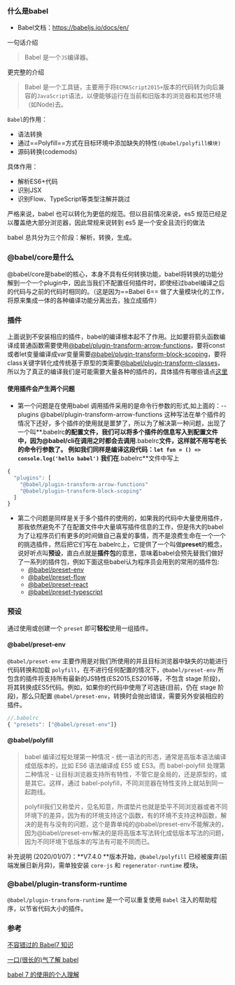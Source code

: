 ### 什么是babel

- Babel文档：https://babeljs.io/docs/en/

一句话介绍

> Babel 是一个`JS`编译器。

更完整的介绍

> Babel 是一个工具链，主要用于将`ECMAScript2015+`版本的代码转为向后兼容的`JavaScript`语法，以便能够运行在当前和旧版本的浏览器和其他环境（如Node)去。

`Babel`的作用：

- 语法转换
- 通过==Polyfill==方式在目标环境中添加缺失的特性`(@babel/polyfill模块)`
- 源码转换(codemods)

具体作用：

- 解析ES6+代码
- 识别JSX
- 识别Flow、TypeScript等类型注解并跳过

严格来说，babel 也可以转化为更低的规范。但以目前情况来说，es5 规范已经足以覆盖绝大部分浏览器，因此常规来说转到 es5 是一个安全且流行的做法

babel 总共分为三个阶段：解析，转换，生成。

### @babel/core是什么

@babel/core是babel的核心，本身不具有任何转换功能，babel将转换的功能分解到一个一个plugin中，因此当我们不配置任何插件时，即使经过babel编译之后的代码与之前的代码时相同的。（这是因为==Babel 6== 做了大量模块化的工作，将原来集成一体的各种编译功能分离出去，独立成插件）

### 插件

上面说到不安装相应的插件，babel的编译根本起不了作用。比如要将箭头函数编译成普通函数需要使用[@babel/plugin-transform-arrow-functions](https://babeljs.io/docs/en/babel-plugin-transform-arrow-functions)，要将const或者let变量编译成var变量需要[@babel/plugin-transform-block-scoping](https://babeljs.io/docs/en/babel-plugin-transform-block-scoping)，要将class关键字转化成传统基于原型的类需要[@babel/plugin-transform-classes](https://babeljs.io/docs/en/babel-plugin-transform-classes)，所以为了真正的编译我们是可能需要大量各种的插件的，具体插件有哪些请点[这里](https://babeljs.io/docs/en/plugins)

#### 使用插件会产生两个问题

- 第一个问题是在使用babel 调用插件采用的是命令行参数的形式,如上面的：--plugins @babel/plugin-transform-arrow-functions
   这种写法在单个插件的情况下还好，多个插件的使用就是噩梦了，所以为了解决第一种问题，出现了一个叫**.babelrc**的配置文件，我们可以将多个插件的信息写入到配置文件中，因为@babel/cli在调用之时都会去调用**.babelrc**文件，这样就不用写老长的命令行参数了。
   例如我们同样是编译这段代码：`let fun = () => console.log('hello babel')`
   我们在**.babelrc**文件中写上

```js
{
  "plugins": [
    "@babel/plugin-transform-arrow-functions"
    "@babel/plugin-transform-block-scoping" 
  ]
}
```

- 第二个问题是同样是关于多个插件的使用的，如果我的代码中大量使用插件，那我依然避免不了在配置文件中大量填写插件信息的工作，但是伟大的babel为了让程序员们有更多的时间做自己喜爱的事情，而不是浪费生命在一个一个的挑选插件，然后把它们写在.babelrc上，它提供了一个叫做**preset**的概念，说好听点叫**预设**，直白点就是**插件包**的意思，意味着babel会预先替我们做好了一系列的插件包，例如下面这些babel认为程序员会用到的常用的插件包:
  - [@babel/preset-env](https://babeljs.io/docs/en/babel-preset-env)
  - [@babel/preset-flow](https://babeljs.io/docs/en/babel-preset-flow)
  - [@babel/preset-react](https://babeljs.io/docs/en/babel-preset-react)
  - [@babel/preset-typescript](https://babeljs.io/docs/en/babel-preset-typescript)

### 预设

通过使用或创建一个 `preset` 即可**轻松**使用一组插件。

#### @babel/preset-env

`@babel/preset-env` 主要作用是对我们所使用的并且目标浏览器中缺失的功能进行代码转换和加载 `polyfill`，在不进行任何配置的情况下，`@babel/preset-env` 所包含的插件将支持所有最新的JS特性(ES2015,ES2016等，不包含 stage 阶段)，将其转换成ES5代码。例如，如果你的代码中使用了可选链(目前，仍在 stage 阶段)，那么只配置 `@babel/preset-env`，转换时会抛出错误，需要另外安装相应的插件。

```js
//.babelrc
{ "presets": ["@babel/preset-env"]}
```

#### @babel/polyfill

> babel 编译过程处理第一种情况 - 统一语法的形态，通常是高版本语法编译成低版本的，比如 ES6 语法编译成 ES5 或 ES3。而 babel-polyfill 处理第二种情况 - 让目标浏览器支持所有特性，不管它是全局的，还是原型的，或是其它。这样，通过 babel-polyfill，不同浏览器在特性支持上就站到同一起跑线。
>
> polyfill我们又称垫片，见名知意，所谓垫片也就是垫平不同浏览器或者不同环境下的差异，因为有的环境支持这个函数，有的环境不支持这种函数，解决的是有与没有的问题，这个是靠单纯的@babel/preset-env不能解决的，因为@babel/preset-env解决的是将高版本写法转化成低版本写法的问题，因为不同环境下低版本的写法有可能不同而已。

补充说明 (2020/01/07)：**V7.4.0 **版本开始，`@babel/polyfill` 已经被废弃(前端发展日新月异)，需单独安装 `core-js` 和 `regenerator-runtime` 模块。



### @babel/plugin-transform-runtime

`@babel/plugin-transform-runtime` 是一个可以重复使用 `Babel` 注入的帮助程序，以节省代码大小的插件。

### 参考

[不容错过的 Babel7 知识](https://juejin.im/post/5ddff3abe51d4502d56bd143)

[一口(很长的)气了解 babel](https://juejin.im/post/5c19c5e0e51d4502a232c1c6#heading-0)

[babel 7 的使用的个人理解](https://www.jianshu.com/p/cbd48919a0cc)